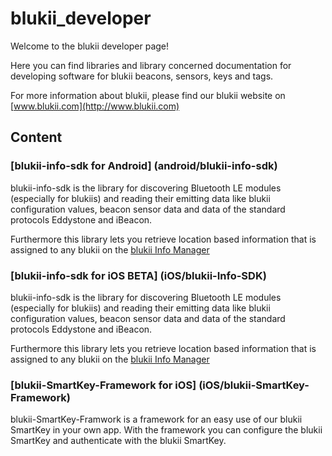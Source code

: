 # blukii_developer

Welcome to the blukii developer page! 

Here you can find libraries and library concerned documentation for developing software for blukii beacons, sensors, keys and tags.

For more information about blukii, please find our blukii website on [www.blukii.com](http://www.blukii.com)

## Content

### [blukii-info-sdk for Android] (android/blukii-info-sdk)

blukii-info-sdk is the library for discovering Bluetooth LE modules (especially for blukiis) and reading their emitting data like blukii configuration values, beacon sensor data and data of the standard protocols Eddystone and iBeacon.

Furthermore this library lets you retrieve location based information that is assigned to any blukii on the [blukii Info Manager](https://manager.blukiiinfo.com)

### [blukii-info-sdk for iOS BETA] (iOS/blukii-Info-SDK)
blukii-info-sdk is the library for discovering Bluetooth LE modules (especially for blukiis) and reading their emitting data like blukii configuration values, beacon sensor data and data of the standard protocols Eddystone and iBeacon.

Furthermore this library lets you retrieve location based information that is assigned to any blukii on the [blukii Info Manager](https://manager.blukiiinfo.com)


### [blukii-SmartKey-Framework for iOS] (iOS/blukii-SmartKey-Framework)

blukii-SmartKey-Framwork is a framework for an easy use of our blukii SmartKey in your own app.  With the framework you can configure the blukii SmartKey and authenticate with the blukii SmartKey.